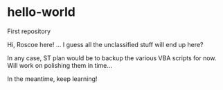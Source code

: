 # hello-world
First repository

Hi, Roscoe here!
... I guess all the unclassified stuff will end up here?

In any case, ST plan would be to backup the various VBA scripts for now.
Will work on polishing them in time...

In the meantime, keep learning!
